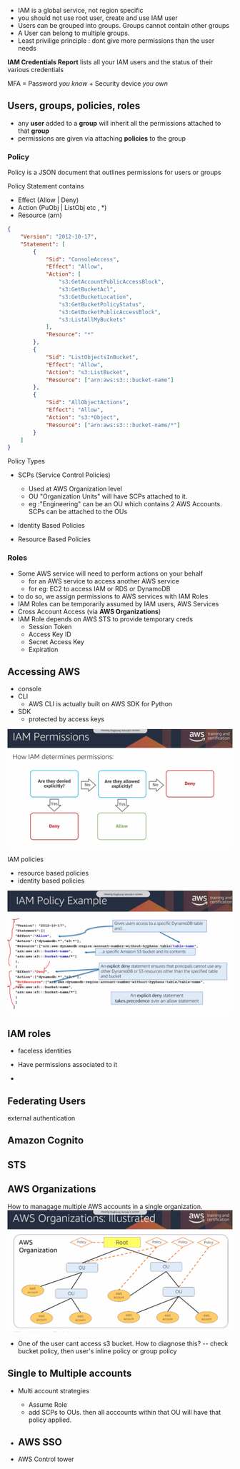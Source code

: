 - IAM is a global service, not region specific
- you should not use root user, create and use IAM user
- Users can be grouped into groups. Groups cannot contain other groups
- A User can belong to multiple groups.
- Least privilige principle : dont give more permissions than the user needs
  
**IAM Credentials Report** lists all your IAM users and the status of their various credentials

MFA = Password _you know_ + Security device _you own_

## Users, groups, policies, roles

- any **user** added to a **group** will inherit all the permissions attached to that **group**
- permissions are given via attaching **policies** to the group

### Policy

Policy is a JSON document that outlines permissions for users or groups

Policy Statement contains

- Effect (Allow | Deny)
- Action (PuObj | ListObj etc , *)
- Resource (arn)

```json
{
    "Version": "2012-10-17",
    "Statement": [
        {
            "Sid": "ConsoleAccess",
            "Effect": "Allow",
            "Action": [
                "s3:GetAccountPublicAccessBlock",
                "s3:GetBucketAcl",
                "s3:GetBucketLocation",
                "s3:GetBucketPolicyStatus",
                "s3:GetBucketPublicAccessBlock",
                "s3:ListAllMyBuckets"
            ],
            "Resource": "*"
        },
        {
            "Sid": "ListObjectsInBucket",
            "Effect": "Allow",
            "Action": "s3:ListBucket",
            "Resource": ["arn:aws:s3:::bucket-name"]
        },
        {
            "Sid": "AllObjectActions",
            "Effect": "Allow",
            "Action": "s3:*Object",
            "Resource": ["arn:aws:s3:::bucket-name/*"]
        }
    ]
}
```

Policy Types

- SCPs (Service Control Policies)
  - Used at AWS Organization level
  - OU "Organization Units" will have SCPs attached to it.
  - eg :"Engineering" can be an OU which contains 2 AWS Accounts. SCPs can be attached to the OUs

- Identity Based Policies
- Resource Based Policies

### Roles

- Some AWS service will need to perform actions on your behalf
  - for an AWS service to access another AWS service
  - for eg: EC2 to access IAM or RDS or DynamoDB
- to do so, we assign permissions to AWS services with IAM Roles
- IAM Roles can be temporarily assumed by IAM users, AWS Services
- Cross Account Access (via **AWS Organizations**)
- IAM Role depends on AWS STS to provide temporary creds
  - Session Token
  - Access Key ID
  - Secret Access Key
  - Expiration

## Accessing AWS

- console
- CLI
  - AWS CLI is actually built on AWS SDK for Python
- SDK
  - protected by access keys

![](../assets/aws-training-29.png)

IAM policies

- resource based policies
- identity based policies

![](../assets/aws-training-30.png)

## IAM roles

- faceless identities
- Have permissions associated to it

-

## Federating Users

external authentication

## Amazon Cognito

## STS

## AWS Organizations

How to managage multiple AWS accounts in a single organization.
![](../assets/aws-training-31.png)

- One of the user cant access s3 bucket. How to diagnose this?
-- check bucket policy, then user's inline policy or group policy

## Single to Multiple accounts

- Multi account strategies  
  - Assume Role
  - add SCPs to OUs. then all acccounts within that OU will have that policy applied.

- AWS SSO
  -

- AWS Control tower
